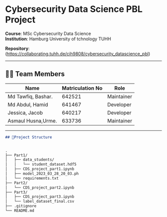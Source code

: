 # Cybersecurity Data Science PBL Project  
**Course**: MSc Cybersecurity Data Science  
**Institution**: Hamburg University of tchnology TUHH 

**Repository**: (https://collaborating.tuhh.de/cih9808/cybersecurity_datascience_pbl) 

---

## 🧑‍💻 Team Members  
| Name                | Matriculation No | Role          |  
|---------------------|------------------|---------------|  
| Md Tawfiq, Bashar.  |       642521     | Maintainer    |  
| Md Abdul, Hamid     |       641467     | Developer     |  
| Jessica, Jacob      |       640217     | Developer     |  
| Asmaul Husna,Urme.  |       633736     | Maintainer    | 

---

 



```markdown
## 📂Project Structure


.
├── Part1/
│   ├── data_students/
│   │   └── student_dataset.hdf5
│   ├── CDS_project_part1.ipynb
│   ├── model_2023_03_28_20_03.ph
│   └── requirements.txt
├── Part2/
│   └── CDS_project_part2.ipynb
├── Part3/
│   ├── CDS_project_part3.ipynb
│   └── label_dataset_final.csv
├── .gitignore
└── README.md


